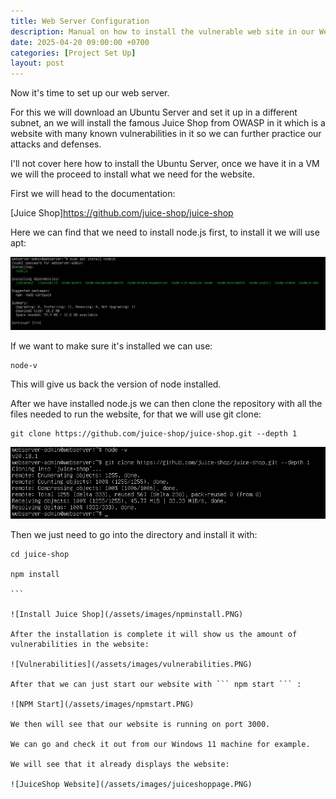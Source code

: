 ```yaml
---
title: Web Server Configuration
description: Manual on how to install the vulnerable web site in our Web Server
date: 2025-04-20 09:00:00 +0700
categories: [Project Set Up]
layout: post
---
```


Now it's time to set up our web server.

For this we will download an Ubuntu Server and set it up in a different subnet, an we will install the famous Juice Shop from OWASP in it which is a website with many known vulnerabilities in it so we can further practice our attacks and defenses.

I'll not cover here how to install the Ubuntu Server, once we have it in a VM we will the proceed to install what we need for the website.

First we will head to the documentation:

[Juice Shop]https://github.com/juice-shop/juice-shop

Here we can find that we need to install node.js first, to install it we will use apt:

![Node.js](/assets/images/nodejs.PNG)

If we want to make sure it's installed we can use:

```
node-v
```

This will give us back the version of node installed.

After we have installed node.js we can then clone the repository with all the files needed to run the website, for that we will use git clone:

```
git clone https://github.com/juice-shop/juice-shop.git --depth 1
```

![Download Juice Shop](/assets/images/download_juiceshop.PNG)

Then we just need to go into the directory and install it with:

````
cd juice-shop

npm install

```

![Install Juice Shop](/assets/images/npminstall.PNG)

After the installation is complete it will show us the amount of vulnerabilities in the website:

![Vulnerabilities](/assets/images/vulnerabilities.PNG)

After that we can just start our website with ``` npm start ``` :

![NPM Start](/assets/images/npmstart.PNG)

We then will see that our website is running on port 3000.

We can go and check it out from our Windows 11 machine for example.

We will see that it already displays the website:

![JuiceShop Website](/assets/images/juiceshoppage.PNG)